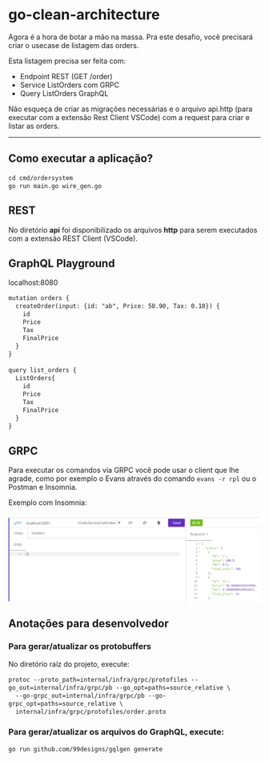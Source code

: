 # go-clean-architecture

Agora é a hora de botar a mão na massa. Pra este desafio, você precisará criar o usecase de listagem das orders.

Esta listagem precisa ser feita com:

- Endpoint REST (GET /order)
- Service ListOrders com GRPC
- Query ListOrders GraphQL

Não esqueça de criar as migrações necessárias e o arquivo api.http (para executar com a extensão Rest Client VSCode) com a request para criar e listar as orders.

---

## Como executar a aplicação?

```
cd cmd/ordersystem
go run main.go wire_gen.go
```

## REST

No diretório **api** foi disponibilizado os arquivos **http** para serem executados com a extensão REST Client (VSCode).

## GraphQL Playground

localhost:8080

```
mutation orders {
  createOrder(input: {id: "ab", Price: 50.90, Tax: 0.10}) {
    id
    Price
    Tax
    FinalPrice
  }
}

query list_orders {
  ListOrders{
    id
    Price
    Tax
    FinalPrice
  }
}
```

## GRPC

Para executar os comandos via GRPC você pode usar o client que lhe agrade, como por exemplo o Evans através do comando `evans -r rpl` ou o Postman e Insomnia.

Exemplo com Insomnia:

![Exemplo de uso de GRPC com Insomnia](insomnia_grpc.png)

## Anotações para desenvolvedor

### Para gerar/atualizar os protobuffers

No diretório raíz do projeto, execute:

```
protoc --proto_path=internal/infra/grpc/protofiles --go_out=internal/infra/grpc/pb --go_opt=paths=source_relative \
  --go-grpc_out=internal/infra/grpc/pb --go-grpc_opt=paths=source_relative \
  internal/infra/grpc/protofiles/order.proto
```

### Para gerar/atualizar os arquivos do GraphQL, execute:

```
go run github.com/99designs/gqlgen generate
```
